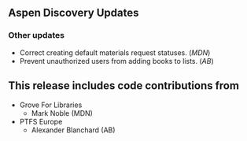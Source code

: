 ## Aspen Discovery Updates
### Other updates
- Correct creating default materials request statuses. (*MDN*)
- Prevent unauthorized users from adding books to lists. (*AB*)

## This release includes code contributions from
- Grove For Libraries
    - Mark Noble (MDN)
- PTFS Europe
    - Alexander Blanchard (AB)
